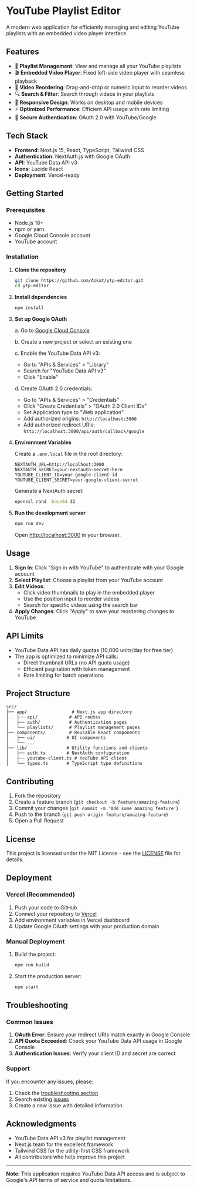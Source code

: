 # YouTube Playlist Editor

A modern web application for efficiently managing and editing YouTube playlists with an embedded video player interface.

## Features

- 🎵 **Playlist Management**: View and manage all your YouTube playlists
- 🎬 **Embedded Video Player**: Fixed left-side video player with seamless playback
- 📝 **Video Reordering**: Drag-and-drop or numeric input to reorder videos
- 🔍 **Search & Filter**: Search through videos in your playlists
- 📱 **Responsive Design**: Works on desktop and mobile devices
- ⚡ **Optimized Performance**: Efficient API usage with rate limiting
- 🔐 **Secure Authentication**: OAuth 2.0 with YouTube/Google

## Tech Stack

- **Frontend**: Next.js 15, React, TypeScript, Tailwind CSS
- **Authentication**: NextAuth.js with Google OAuth
- **API**: YouTube Data API v3
- **Icons**: Lucide React
- **Deployment**: Vercel-ready

## Getting Started

### Prerequisites

- Node.js 18+ 
- npm or yarn
- Google Cloud Console account
- YouTube account

### Installation

1. **Clone the repository**
   ```bash
   git clone https://github.com/Azkat/ytp-editor.git
   cd ytp-editor
   ```

2. **Install dependencies**
   ```bash
   npm install
   ```

3. **Set up Google OAuth**

   a. Go to [Google Cloud Console](https://console.cloud.google.com/)
   
   b. Create a new project or select an existing one
   
   c. Enable the YouTube Data API v3:
      - Go to "APIs & Services" > "Library"
      - Search for "YouTube Data API v3"
      - Click "Enable"
   
   d. Create OAuth 2.0 credentials:
      - Go to "APIs & Services" > "Credentials"
      - Click "Create Credentials" > "OAuth 2.0 Client IDs"
      - Set Application type to "Web application"
      - Add authorized origins: `http://localhost:3000`
      - Add authorized redirect URIs: `http://localhost:3000/api/auth/callback/google`

4. **Environment Variables**
   
   Create a `.env.local` file in the root directory:
   ```env
   NEXTAUTH_URL=http://localhost:3000
   NEXTAUTH_SECRET=your-nextauth-secret-here
   YOUTUBE_CLIENT_ID=your-google-client-id
   YOUTUBE_CLIENT_SECRET=your-google-client-secret
   ```

   Generate a NextAuth secret:
   ```bash
   openssl rand -base64 32
   ```

5. **Run the development server**
   ```bash
   npm run dev
   ```

   Open [http://localhost:3000](http://localhost:3000) in your browser.

## Usage

1. **Sign In**: Click "Sign in with YouTube" to authenticate with your Google account
2. **Select Playlist**: Choose a playlist from your YouTube account
3. **Edit Videos**: 
   - Click video thumbnails to play in the embedded player
   - Use the position input to reorder videos
   - Search for specific videos using the search bar
4. **Apply Changes**: Click "Apply" to save your reordering changes to YouTube

## API Limits

- YouTube Data API has daily quotas (10,000 units/day for free tier)
- The app is optimized to minimize API calls:
  - Direct thumbnail URLs (no API quota usage)
  - Efficient pagination with token management
  - Rate limiting for batch operations

## Project Structure

```
src/
├── app/                 # Next.js app directory
│   ├── api/            # API routes
│   ├── auth/           # Authentication pages
│   └── playlists/      # Playlist management pages
├── components/         # Reusable React components
│   ├── ui/            # UI components
│   └── ...
├── lib/               # Utility functions and clients
│   ├── auth.ts        # NextAuth configuration
│   ├── youtube-client.ts # YouTube API client
│   └── types.ts       # TypeScript type definitions
```

## Contributing

1. Fork the repository
2. Create a feature branch (`git checkout -b feature/amazing-feature`)
3. Commit your changes (`git commit -m 'Add some amazing feature'`)
4. Push to the branch (`git push origin feature/amazing-feature`)
5. Open a Pull Request

## License

This project is licensed under the MIT License - see the [LICENSE](LICENSE) file for details.

## Deployment

### Vercel (Recommended)

1. Push your code to GitHub
2. Connect your repository to [Vercel](https://vercel.com)
3. Add environment variables in Vercel dashboard
4. Update Google OAuth settings with your production domain

### Manual Deployment

1. Build the project:
   ```bash
   npm run build
   ```

2. Start the production server:
   ```bash
   npm start
   ```

## Troubleshooting

### Common Issues

1. **OAuth Error**: Ensure your redirect URIs match exactly in Google Console
2. **API Quota Exceeded**: Check your YouTube Data API usage in Google Console
3. **Authentication Issues**: Verify your client ID and secret are correct

### Support

If you encounter any issues, please:
1. Check the [troubleshooting section](#troubleshooting)
2. Search existing [issues](https://github.com/Azkat/ytp-editor/issues)
3. Create a new issue with detailed information

## Acknowledgments

- YouTube Data API v3 for playlist management
- Next.js team for the excellent framework
- Tailwind CSS for the utility-first CSS framework
- All contributors who help improve this project

---

**Note**: This application requires YouTube Data API access and is subject to Google's API terms of service and quota limitations.